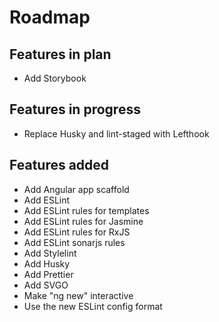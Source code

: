# Roadmap

## Features in plan

- Add Storybook

## Features in progress

- Replace Husky and lint-staged with Lefthook

## Features added

- Add Angular app scaffold
- Add ESLint
- Add ESLint rules for templates
- Add ESLint rules for Jasmine
- Add ESLint rules for RxJS
- Add ESLint sonarjs rules
- Add Stylelint
- Add Husky
- Add Prettier
- Add SVGO
- Make "ng new" interactive
- Use the new ESLint config format
